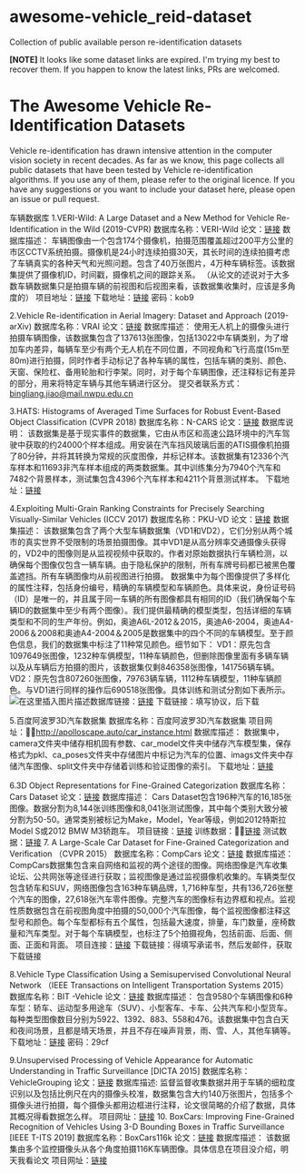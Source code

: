 # awesome-vehicle_reid-dataset
Collection of public available person re-identification datasets 

**[NOTE]** It looks like some dataset links are expired. I'm trying my best to recover them. If you happen to know the latest links, PRs are welcomed. 
# The Awesome Vehicle Re-Identification Datasets
Vehicle re-identification has drawn intensive attention in the computer vision society in recent decades. As far as we know, this page collects all public datasets that have been tested by Vehicle re-identification algorithms. If you use any of them, please refer to the original licence. If you have any suggestions or you want to include your dataset here, please open an issue or pull request. 


车辆数据库
1.VERI-Wild: A Large Dataset and a New Method for Vehicle Re-Identification in the Wild (2019-CVPR)
数据库名称：VERI-Wild
论文：[链接](http://openaccess.thecvf.com/content_CVPR_2019/papers/Lou_VERI-Wild_A_Large_Dataset_and_a_New_Method_for_Vehicle_CVPR_2019_paper.pdf)
数据库描述：
车辆图像由一个包含174个摄像机，拍摄范围覆盖超过200平方公里的市区CCTV系统拍摄。摄像机是24小时连续拍摄30天，其长时间的连续拍摄考虑了车辆真实的各种天气和光照问题。包含了40万张图片，4万种车辆标签。该数据集提供了摄像机ID，时间戳，摄像机之间的跟踪关系。
（从论文的述说对于大多数车辆数据集只是拍摄车辆的前视图和后视图来看，该数据集收集时，应该是多角度的）
项目地址：[链接](https://github.com/PKU-IMRE/VERI-Wild)
下载地址：[链接](https://pan.baidu.com/s/1FzvR5iRQgh8ZbSYZPbi9aQ) 密码：kob9

2.Vehicle Re-identification in Aerial Imagery: Dataset and Approach
(2019-arXiv)
数据库名称：VRAI
论文：[链接](https://arxiv.org/pdf/1904.01400v1.pdf)
数据库描述：
使用无人机上的摄像头进行拍摄车辆图像，该数据集包含了137613张图像，包括13022中车辆类别，为了增加车内差异，每辆车至少有两个无人机在不同位置，不同视角和飞行高度(15m至80m)进行拍摄，同时作者手动标记了各种车辆的属性，包括车辆的类别、颜色、天窗、保险杠、备用轮胎和行李架。同时，对于每个车辆图像，还注释标记有差异的部分，用来将特定车辆与其他车辆进行区分。
提交者联系方式：bingliang.jiao@mail.nwpu.edu.cn 

3.HATS: Histograms of Averaged Time Surfaces for Robust Event-Based Object Classification (CVPR 2018)
数据库名称：N-CARS
论文：[链接](https://arxiv.org/pdf/1803.07913.pdf)
数据库说明：
该数据集是基于现实事件的数据集，它由从市区和高速公路环境中的汽车驾驶中获取的约24000个样本组成。用安装在汽车挡风玻璃后面的ATIS摄像机拍摄了80分钟，并将其转换为常规的灰度图像，并标记样本。该数据集有12336个汽车样本和11693非汽车样本组成的两类数据集。其中训练集分为7940个汽车和7482个背景样本，测试集包含4396个汽车样本和4211个背景测试样本。
下载地址：[链接](https://www.prophesee.ai/dataset-n-cars-download/)

4.Exploiting Multi-Grain Ranking Constraints for Precisely Searching Visually-Similar Vehicles (ICCV 2017)
数据库名称：PKU-VD
论文：[链接](http://openaccess.thecvf.com/content_ICCV_2017/papers/Yan_Exploiting_Multi-Grain_Ranking_ICCV_2017_paper.pdf)
数据集描述：
该数据集包含了两个大型车辆数据集（VD1和VD2），它们分别从两个城市的真实世界不受限制的场景拍摄图像。其中VD1是从高分辨率交通摄像头获得的，VD2中的图像则是从监视视频中获取的。作者对原始数据执行车辆检测，以确保每个图像仅包含一辆车辆。由于隐私保护的限制，所有车牌号码都已被黑色覆盖遮挡。所有车辆图像均从前视图进行拍摄。
数据集中为每个图像提供了多样化的属性注释，包括身份编号，精确的车辆模型和车辆颜色。具体来说，身份证号码（ID）是唯一的，并且属于同一车辆的所有图像都具有相同的ID（我们确保每个车辆ID的数据集中至少有两个图像）。我们提供最精确的模型类型，包括详细的车辆类型和不同的生产年份。例如，奥迪A6L-2012＆2015，奥迪A6-2004，奥迪A4-2006＆2008和奥迪A4-2004＆2005是数据集中的四个不同的车辆模型。至于颜色信息，我们的数据集中标注了11种常见颜色。细节如下：
VD1：原先包含1097649张图像，1232种车俩模型，11种车辆颜色，但删除图像里面有多辆车辆以及从车辆后方拍摄的图片，该数据集仅剩846358张图像，141756辆车辆。
VD2：原先包含807260张图像，79763辆车辆，1112种车辆模型，11种车辆颜色。与VD1进行同样的操作后690518张图像。具体训练和测试分割如下表所示。
![在这里插入图片描述](https://img-blog.csdnimg.cn/20191211141228324.png?x-oss-process=image/watermark,type_ZmFuZ3poZW5naGVpdGk,shadow_10,text_aHR0cHM6Ly9ibG9nLmNzZG4ubmV0L3FxXzE3NDAzNjE3,size_16,color_FFFFFF,t_70)数据库链接：[链接](http://pkuml.org/resources/pku-vds.html)
下载链接：填写协议，后下载

5.百度阿波罗3D汽车数据集
数据库名称：百度阿波罗3D汽车数据集
项目网址：http://apolloscape.auto/car_instance.html
数据库描述：
数据集中，camera文件夹中储存相机固有参数、car_model文件夹中储存汽车模型集，保存格式为pkl、ca_poses文件夹中存储图片中标记为汽车的位置、imags文件夹中存储汽车图像、split文件夹中存储着训练和验证图像的索引。
下载地址：[链接](http://apolloscape.auto/car_instance.html)

6.3D Object Representations for Fine-Grained Categorization
数据库名称：Cars Dataset
论文：[链接](http://ai.stanford.edu/~jkrause/papers/3drr13.pdf)
数据库描述：
Cars Dataset包含196种汽车的16,185张图像。数据分割为8,144张训练图像和8,041张测试图像，其中每个类别大致分被分割为50-50。通常类别被标记为Make，Model，Year等级，例如2012特斯拉Model S或2012 BMW M3轿跑车。
项目链接：[链接](http://ai.stanford.edu/~jkrause/cars/car_dataset.html)
训练数据：[链接](http://imagenet.stanford.edu/internal/car196/cars_train.tgz)
测试数据：[链接](http://imagenet.stanford.edu/internal/car196/cars_test.tgz)
7. A Large-Scale Car Dataset for Fine-Grained Categorization and Verification （CVPR 2015）
数据库名称：CompCars
论文：[链接](https://www.cv-foundation.org/openaccess/content_cvpr_2015/papers/Yang_A_Large-Scale_Car_2015_CVPR_paper.pdf)
数据库描述：
CompCars数据集包含来自网络和监视的两个途径的图像。网络图像是汽车收集论坛、公共网张等途径进行获取；监视图像是通过监视摄像机收集的。车辆类型仅包含轿车和SUV，网络图像包含163种车辆品牌，1,716种车型，共有136,726张整个汽车的图像，27,618张汽车零件图像。完整汽车的图像标有边界框和视点。监视性质数据包含在前视图角度中拍摄的50,000个汽车图像，每个监视图像都注释这型号和颜色。每个车型都标有五个属性，包括最大速度，排量，车门数量，座椅数量和汽车类型。对于每个车辆模型，也标注了5个拍摄视角，包括前面、后面、侧面、正面和背面。
项目连接：[链接](http://mmlab.ie.cuhk.edu.hk/datasets/comp_cars/index.html)
下载链接：得填写承诺书，然后发邮件，获取下载链接

8.Vehicle Type Classification Using a Semisupervised Convolutional Neural Network （IEEE Transactions on Intelligent Transportation Systems 2015）
数据库名称：BIT -Vehicle
论文：[链接](https://ieeexplore.ieee.org/abstract/document/7055873)
数据库描述：
包含9580个车辆图像和6种车型：轿车、运动型多用途车（SUV）、小型客车、卡车、公共汽车和小型货车。每种类型图像数目分别为5922、1392、883、558和476。该数据集中包含白天和夜间场景，且都是晴天场景，并且不存在噪声背景，雨、雪、人，其他车辆等。
下载地址：[链接](https://pan.baidu.com/s/1pKCr72V) 密码：29cf

9.Unsupervised Processing of Vehicle Appearance for Automatic Understanding in Traffic Surveillance [DICTA 2015]
数据库名称：VehicleGrouping
论文：[链接](https://medusa.fit.vutbr.cz/traffic/data/papers/2015-DICTA-VehiclesGrouping.pdf)
数据库描述:
监督监督收集数据并用于车辆的细粒度识别以及包括比例尺在内的摄像头校准，数据集包含大约140万张图片，包括多个摄像头进行拍摄，每个摄像头都用边框进行注释，论文很简略的介绍了数据，具体其概况得看数据怎么样。
项目网址：[链接](https://medusa.fit.vutbr.cz/traffic/research-topics/fine-grained-vehicle-recognition/unsupervised-processing-of-vehicle-appearance-for-automatic-understanding-in-traffic-surveillance/)
10. BoxCars: Improving Fine-Grained Recognition of Vehicles Using 3-D Bounding Boxes in Traffic Surveillance [IEEE T-ITS 2019]
数据库名称：BoxCars116k
论文：[链接](https://ieeexplore.ieee.org/document/8307405)
数据库描述：
该数据集由多个监控摄像头从各个角度拍摄116K车辆图像。具体信息在项目没介绍，明天我看论文
项目网址：[链接](https://medusa.fit.vutbr.cz/traffic/research-topics/fine-grained-vehicle-recognition/boxcars-improving-vehicle-fine-grained-recognition-using-3d-bounding-boxes-in-traffic-surveillance/)


